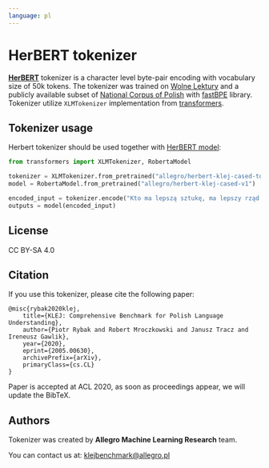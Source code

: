```yaml
---
language: pl
---
```


# HerBERT tokenizer

**[HerBERT](https://en.wikipedia.org/wiki/Zbigniew_Herbert)** tokenizer is a character level byte-pair encoding with
vocabulary size of 50k tokens. The tokenizer was trained on [Wolne Lektury](https://wolnelektury.pl/) and a publicly available subset of
[National Corpus of Polish](http://nkjp.pl/index.php?page=14&lang=0) with [fastBPE](https://github.com/glample/fastBPE) library.
Tokenizer utilize `XLMTokenizer` implementation from [transformers](https://github.com/huggingface/transformers).

## Tokenizer usage
Herbert tokenizer should be used together with [HerBERT model](https://huggingface.co/allegro/herbert-klej-cased-v1):
```python
from transformers import XLMTokenizer, RobertaModel

tokenizer = XLMTokenizer.from_pretrained("allegro/herbert-klej-cased-tokenizer-v1")
model = RobertaModel.from_pretrained("allegro/herbert-klej-cased-v1")

encoded_input = tokenizer.encode("Kto ma lepszą sztukę, ma lepszy rząd – to jasne.", return_tensors='pt')
outputs = model(encoded_input)
```

## License
CC BY-SA 4.0

## Citation
If you use this tokenizer, please cite the following paper:
```
@misc{rybak2020klej,
    title={KLEJ: Comprehensive Benchmark for Polish Language Understanding},
    author={Piotr Rybak and Robert Mroczkowski and Janusz Tracz and Ireneusz Gawlik},
    year={2020},
    eprint={2005.00630},
    archivePrefix={arXiv},
    primaryClass={cs.CL}
}
```
Paper is accepted at ACL 2020, as soon as proceedings appear, we will update the BibTeX.

## Authors
Tokenizer was created by **Allegro Machine Learning Research** team.

You can contact us at: <a href="mailto:klejbenchmark@allegro.pl">klejbenchmark@allegro.pl</a>
